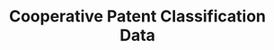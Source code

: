 ---
layout: default
bigquery: https://console.cloud.google.com/bigquery?p=patents-public-data&d=cpc&page=dataset
citation: '“Cooperative Patent Classification” by the EPO and USPTO, for public use. '
contributors: EPO, USPTO
cost: None
description: Cooperative Patent Classification Data contains the scheme and definitions
  of the Cooperative Patent Classification system for classifying patent documents.
  The CPC is the result of a partnership between the EPO and the USPTO in their joint
  effort to develop a common, internationally compatible classification system for
  technical documents, in particular patent publications, which will be used by both
  offices in the patent granting process
documentation: https://www.cooperativepatentclassification.org/cpcSchemeAndDefinitions
last_edit: 04/09/2022, 14:27:52
location: https://www.cooperativepatentclassification.org/index
maintained_by: USPTO, EPO
schema_fields:
- limitingReferences
- informative_references
- ipc_concordant
- dateRevised
- application_references
- notAllocatable
- status
- glossary
- symbol
- residualReferences
- not_allocatable
- ipcConcordant
- applicationReferences
- titlePart
- informativeReferences
- children
- limiting_references
- additional_only
- sizeCache
- synonyms
- parents
- breakdownCode
- title_part
- definition
- child_groups
- titleFull
- date_revised
- residual_references
- title_full
- childGroups
- level
- breakdown_code
shortname: cooperative_patent_classification
tags:
- patents
- science
title: Cooperative Patent Classification Data
uuid: 984374a7-16e9-4b35-9445-458daceb01bf
---
